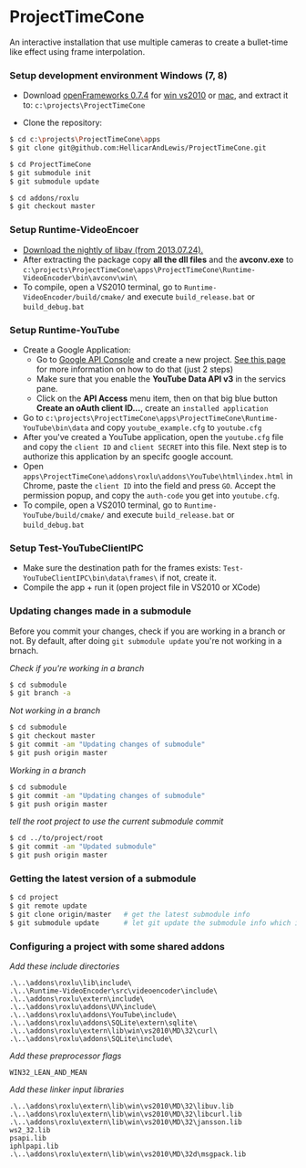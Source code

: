 ProjectTimeCone
===============

An interactive installation that use multiple cameras to create a bullet-time like effect using frame interpolation.

### Setup development environment Windows (7, 8) 

- Download [openFrameworks 0.7.4](http://www.openframeworks.cc/download) for 
  [win vs2010](http://www.openframeworks.cc/versions/v0.7.4/of_v0.7.4_vs2010_release.zip)
  or [mac](http://www.openframeworks.cc/versions/v0.7.4/of_v0.7.4_osx_release.zip), 
  and extract it to: `c:\projects\ProjectTimeCone`

- Clone the repository:

````sh
$ cd c:\projects\ProjectTimeCone\apps
$ git clone git@github.com:HellicarAndLewis/ProjectTimeCone.git

$ cd ProjectTimeCone
$ git submodule init
$ git submodule update

$ cd addons/roxlu
$ git checkout master

````

### Setup Runtime-VideoEncoer

- [Download the nightly of libav (from 2013.07.24).](http://win32.libav.org/win32/libav-win32-20130724.7z)
- After extracting the package copy **all the dll files** and the **avconv.exe** to `c:\projects\ProjectTimeCone\apps\ProjectTimeCone\Runtime-VideoEncoder\bin\avconv\win\`
- To compile, open a VS2010 terminal, go to `Runtime-VideoEncoder/build/cmake/` and execute `build_release.bat` or `build_debug.bat`


### Setup Runtime-YouTube

- Create a Google Application:
  - Go to [Google API Console](https://code.google.com/apis/console) and create a new project. [See this page](https://developers.google.com/youtube/registering_an_application) for more information on how to do that (just 2 steps)
  - Make sure that you enable the **YouTube Data API v3** in the servics pane.
  - Click on the **API Access** menu item, then on that big blue button **Create an oAuth client ID...**, create an `installed application`
- Go to `c:\projects\ProjectTimeCone\apps\ProjectTimeCone\Runtime-YouTube\bin\data` and copy `youtube_example.cfg` to `youtube.cfg`
- After you've created a YouTube application, open the `youtube.cfg` file and copy the `client ID` and `client SECRET` into this file. Next step is to authorize this application by an specifc google account. 
- Open `apps\ProjectTimeCone\addons\roxlu\addons\YouTube\html\index.html` in Chrome, paste the `client ID` into the field and press `GO`. Accept the permission popup, and copy the `auth-code` you get into `youtube.cfg`.
- To compile, open a VS2010 terminal, go to `Runtime-YouTube/build/cmake/` and execute `build_release.bat` or `build_debug.bat`


### Setup Test-YouTubeClientIPC

- Make sure the destination path for the frames exists: `Test-YouTubeClientIPC\bin\data\frames\` if not, create it.
- Compile the app + run it (open project file in VS2010 or XCode)

### Updating changes made in a submodule

Before you commit your changes, check if you are working in a branch or not. By default,
after doing `git submodule update` you're not working in a brnach. 

_Check if you're working in a branch_

````sh
$ cd submodule
$ git branch -a
````

_Not working in a branch_

````sh
$ cd submodule
$ git checkout master
$ git commit -am "Updating changes of submodule"
$ git push origin master
````

_Working in a branch_

````sh
$ cd submodule
$ git commit -am "Updating changes of submodule"
$ git push origin master
````

_tell the root project to use the current submodule commit_
```sh
$ cd ../to/project/root
$ git commit -am "Updated submodule"
$ git push origin master
````
  
### Getting the latest version of a submodule

````sh
$ cd project
$ git remote update
$ git clone origin/master   # get the latest submodule info
$ git submodule update      # let git update the submodule info which is stored in the root project
````

### Configuring a project with some shared addons

_Add these include directories_

````
.\..\addons\roxlu\lib\include\
.\..\Runtime-VideoEncoder\src\videoencoder\include\
.\..\addons\roxlu\extern\include\
.\..\addons\roxlu\addons\UV\include\
.\..\addons\roxlu\addons\YouTube\include\
.\..\addons\roxlu\addons\SQLite\extern\sqlite\
.\..\addons\roxlu\extern\lib\win\vs2010\MD\32\curl\
.\..\addons\roxlu\addons\SQLite\include\
````

_Add these preprocessor flags_

````
WIN32_LEAN_AND_MEAN
````

_Add these linker input libraries_

````
.\..\addons\roxlu\extern\lib\win\vs2010\MD\32\libuv.lib
.\..\addons\roxlu\extern\lib\win\vs2010\MD\32\libcurl.lib
.\..\addons\roxlu\extern\lib\win\vs2010\MD\32\jansson.lib
ws2_32.lib
psapi.lib
iphlpapi.lib
.\..\addons\roxlu\extern\lib\win\vs2010\MD\32d\msgpack.lib
 
````




